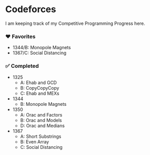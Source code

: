 # Codeforces
I am keeping track of my Competitive Programming Progress here.

### :heart: Favorites
- 1344/B: Monopole Magnets
- 1367/C: Social Distancing

### :white_check_mark: Completed
- 1325
  - A: Ehab and GCD
  - B: CopyCopyCopy
  - C: Ehab and MEXs
- 1344
  - B: Monopole Magnets
- 1350 
  - A: Orac and Factors
  - B: Orac and Models
  - D: Orac and Medians
- 1367
  - A: Short Substrings
  - B: Even Array
  - C: Social Distancing
